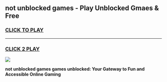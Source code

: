 
## not unblocked games - Play Unblocked Gmaes & Free
<h3>
<a href="https://news.freeplayer.one?title=not_unblocked_games&ref=23F">CLICK TO PLAY</a></h3>
<hr>

<h3>
<a href="https://news.freeplayer.one?title=not_unblocked_games&ref=23F">CLICK 2 PLAY</a>
  
</h3>

<a href="https://news.freeplayer.one?title=not_unblocked_games&ref=23F/"><img src="https://clearcache.store/games.png"></a>


**not unblocked games games unblocked: Your Gateway to Fun and Accessible Online Gaming**
